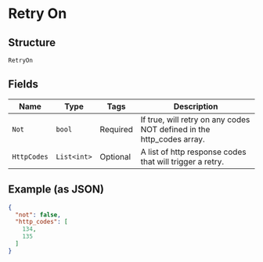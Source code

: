 
# Retry On

## Structure

`RetryOn`

## Fields

| Name | Type | Tags | Description |
|  --- | --- | --- | --- |
| `Not` | `bool` | Required | If true, will retry on any codes NOT defined in the http_codes array. |
| `HttpCodes` | `List<int>` | Optional | A list of http response codes that will trigger a retry. |

## Example (as JSON)

```json
{
  "not": false,
  "http_codes": [
    134,
    135
  ]
}
```

